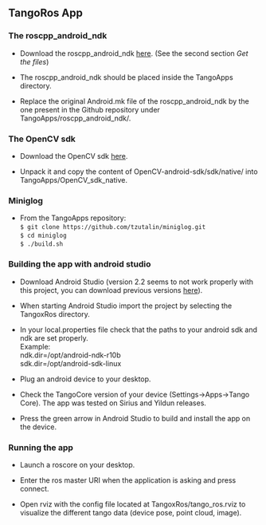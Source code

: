 ## TangoRos App

### The roscpp\_android\_ndk

* Download the roscpp\_android\_ndk [here](http://wiki.ros.org/android_ndk/Tutorials/Building%20The%20Example%20Applications%20using%20the%20Binary%20Distribution).
(See the second section *Get the files*)

* The roscpp\_android\_ndk should be placed inside the TangoApps directory.

* Replace the original Android.mk file of the roscpp\_android\_ndk by the one present in the Github repository under TangoApps/roscpp_android_ndk/.

### The OpenCV sdk

* Download the OpenCV sdk [here](http://docs.opencv.org/2.4/doc/tutorials/introduction/android_binary_package/O4A_SDK.html#get-the-opencv4android-sdk).

* Unpack it and copy the content of OpenCV-android-sdk/sdk/native/ into TangoApps/OpenCV_sdk_native.

### Miniglog

* From the TangoApps repository:  
```$ git clone https://github.com/tzutalin/miniglog.git```  
```$ cd miniglog```  
```$ ./build.sh```  

### Building the app with android studio

* Download Android Studio (version 2.2 seems to not work properly with this project, you can download previous versions [here](http://tools.android.com/system/app/pages/subPages?path=/download/studio/builds)).

* When starting Android Studio import the project by selecting the TangoxRos directory.

* In your local.properties file check that the paths to your android sdk and ndk are set properly.  
Example:  
ndk.dir=/opt/android-ndk-r10b  
sdk.dir=/opt/android-sdk-linux  

* Plug an android device to your desktop.

* Check the TangoCore version of your device (Settings->Apps->Tango Core). The app was tested on Sirius and Yildun releases.

* Press the green arrow in Android Studio to build and install the app on the device.

### Running the app

* Launch a roscore on your desktop.

* Enter the ros master URI when the application is asking and press connect.

* Open rviz with the config file located at TangoxRos/tango_ros.rviz to visualize the different tango data (device pose, point cloud, image).
